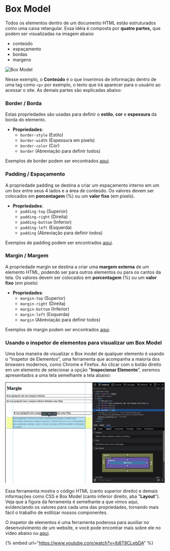 # Box Model

Todos os elementos dentro de um documento HTML estão estruturados como uma caixa retangular. Essa idéia é composta por **quatro partes,** que podem ser visualizadas na imagem abaixo

* conteúdo
* espaçamento
* bordas
* margens

![Box Model](https://lh5.googleusercontent.com/EwEr2gBZJZf\_Mr5RoxCmjaWTQsHVsjlUHPX8V1U8Wb5zUaYJnvGa-ZpHxhEydrpBE1QxudY2Goulg6eTsqabP\_IkyCy1UQA3H8dXobfOZaGi777u3\_nodS5B66gTbZLxYyC1SiMCDOU)

Nesse exemplo, o **Conteúdo** é o que inserimos de informação dentro de uma tag como `<p>` por exemplo, o texto que irá aparecer para o usuário ao acessar o site. As demais partes são explicadas abaixo:

### Border / Borda

Estas propriedades são usadas para definir o **estilo**, **cor** e **espessura** da borda do elemento.

* **Propriedades**:
  * `border-style` (Estilo)
  * `border-width` (Espessura em pixels)
  * `border-color` (Cor)
  * `border` (Abreviação para definir todos)

Exemplos de border podem ser encontrados [aqui](https://codesandbox.io/s/07-border-u7q17?file=/index.html).

### Padding / Espaçamento

A propriedade padding se destina a criar um espaçamento interno em um um box entre seus 4 lados e a área de conteúdo. Os valores devem ser colocados em **porcentagem** (%) ou um **valor fixo** (em pixels).

* **Propriedades**:
  * `padding-top` (Superior)
  * `padding-right` (Direita)
  * `padding-bottom` (Inferior)
  * `padding-left` (Esquerda)
  * `padding` (Abreviação para definir todos)

Exemplos de padding podem ser encontrados [aqui](https://codesandbox.io/s/06-padding-96lcc).

### Margin / Margem

A propriedade margin se destina a criar uma **margem externa** de um elemento HTML, podendo ser para outros elementos ou para os cantos da tela. Os valores devem ser colocados em **porcentagem** (%) ou um **valor fixo** (em pixels)

* **Propriedades**:
  * `margin-top` (Superior)
  * `margin-right` (Direita)
  * `margin-bottom` (Inferior)
  * `margin-left` (Esquerda)
  * `margin` (Abreviação para definir todos)

Exemplos de margin podem ser encontrados [aqui](https://codesandbox.io/s/08-margin-1t3gy?file=/index.html).

### Usando o inspetor de elementos para visualizar um Box Model

Uma boa maneira de visualizar o Box model de qualquer elemento é usando o "Inspetor de Elementos", uma ferramenta que acompanha a maioria dos browsers modernos, como Chrome e Firefox. Ao clicar com o botão direito em um elemento de selecionar a opção "**Inspecionar Elemento**", seremos apresentados a uma tela semelhante a tela abaixo:

![](<../.gitbook/assets/Screen Shot 2020-11-03 at 15.03.12.png>)

Essa ferramenta mostra o código HTML (canto superior direito) e demais informações como CSS e Box Model (canto inferior direito, aba "**Layout**"). Veja que a figura da ferramenta é semelhante a que vimos aqui, evidenciando os valores para cada uma das propriedades, tornando mais fácil o trabalho de estilizar nossos componentes.

O inspetor de elementos é uma ferramenta poderosa para auxiliar no desenvolvimento de um website, e você pode encontrar mais sobre ele no vídeo abaixo ou [aqui](https://goomore.com/blog/inspecionar-elemento/).

{% embed url="https://www.youtube.com/watch?v=lb8T8CLebDA" %}



